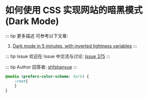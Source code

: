 # 如何使用 CSS 实现网站的暗黑模式 (Dark Mode)

::: tip 更多描述 
 可参考以下文章:

1. [Dark mode in 5 minutes, with inverted lightness variables](https://lea.verou.me/2021/03/inverted-lightness-variables/) 
::: 

::: tip Issue 
 欢迎在 Issue 中交流与讨论: [Issue 375](https://github.com/shfshanyue/Daily-Question/issues/375) 
:::

::: tip Author 
回答者: [shfshanyue](https://github.com/shfshanyue) 
:::

``` css
@media (prefers-color-scheme: dark) {
    :root{
    }
}
```